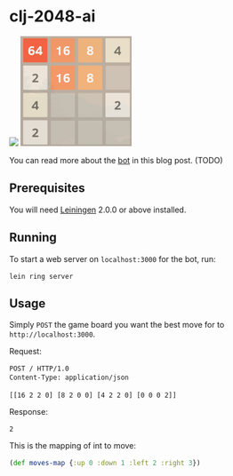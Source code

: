 # clj-2048-ai

![](/img/2048-clj/demo.gif)
![](https://raw.githubusercontent.com/jerben/clj-2048-ai/master/demo.gif)


You can read more about the [bot](https://gfycat.com/gifs/detail/HighThornyBlesbok) in this blog post. (TODO)

## Prerequisites

You will need [Leiningen][] 2.0.0 or above installed.

[leiningen]: https://github.com/technomancy/leiningen

## Running

To start a web server on `localhost:3000` for the bot, run:

    lein ring server

## Usage

Simply `POST` the game board you want the best move for to `http://localhost:3000`.

Request:

```
POST / HTTP/1.0
Content-Type: application/json

[[16 2 2 0] [8 2 0 0] [4 2 2 0] [0 0 0 2]]
```

Response:

```
2
```

This is the mapping of int to move:

```clojure
(def moves-map {:up 0 :down 1 :left 2 :right 3})
```
